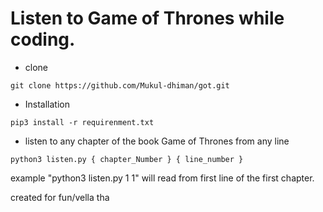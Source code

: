 # Listen to Game of Thrones while coding.


- clone
```
git clone https://github.com/Mukul-dhiman/got.git
```

- Installation
```
pip3 install -r requirenment.txt
```

- listen to any chapter of the book Game of Thrones from any line

```
python3 listen.py { chapter_Number } { line_number }
```

example "python3 listen.py 1 1" will read from first line of the first chapter. 

created for fun/vella tha
